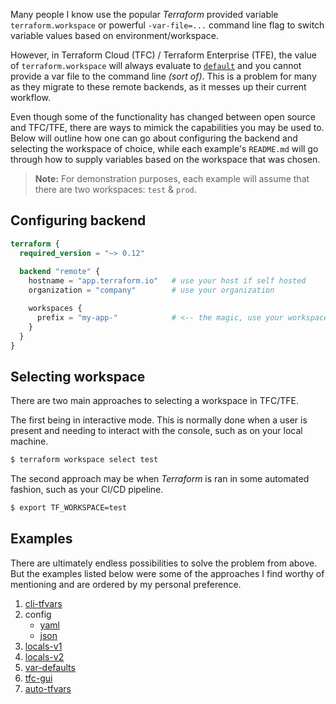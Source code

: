 Many people I know use the popular _Terraform_ provided variable `terraform.workspace` or powerful `-var-file=...` command line flag to switch variable values based on environment/workspace.

However, in Terraform Cloud (TFC) / Terraform Enterprise (TFE), the value of `terraform.workspace` will always evaluate to [`default`](https://www.terraform.io/docs/state/workspaces.html#workspace-internals) and you cannot provide a var file to the command line _(sort of)_. This is a problem for many as they migrate to these remote backends, as it messes up their current workflow. 

Even though some of the functionality has changed between open source and TFC/TFE, there are ways to mimick the capabilities you may be used to. Below will outline how one can go about configuring the backend and selecting the workspace of choice, while each example's `README.md` will go through how to supply variables based on the workspace that was chosen.

> **Note:** For demonstration purposes, each example will assume that there are two workspaces: `test` & `prod`.

## Configuring backend

```tf
terraform {
  required_version = "~> 0.12"
  
  backend "remote" {
    hostname = "app.terraform.io"   # use your host if self hosted
    organization = "company"        # use your organization

    workspaces {
      prefix = "my-app-"            # <-- the magic, use your workspace prefix
    }
  }
}
```

## Selecting workspace

There are two main approaches to selecting a workspace in TFC/TFE. 

The first being in interactive mode. This is normally done when a user is present and needing to interact with the console, such as on your local machine.

```bash
$ terraform workspace select test
```

The second approach may be when _Terraform_ is ran in some automated fashion, such as your CI/CD pipeline.

```bash
$ export TF_WORKSPACE=test
```

## Examples

There are ultimately endless possibilities to solve the problem from above. But the examples listed below were some of the approaches I find worthy of mentioning and are ordered by my personal preference.

1. [cli-tfvars](./cli-tfvars)
2. config
    * [yaml](./yaml)
    * [json](./json)
3. [locals-v1](./locals-v1)
4. [locals-v2](./locals-v2)
5. [var-defaults](./var-defaults)
6. [tfc-gui](./tfc-gui)
7. [auto-tfvars](./auto-tfvars)
